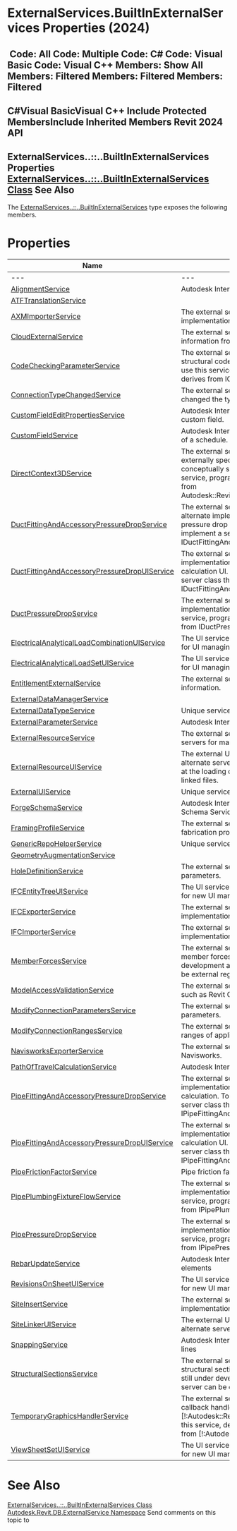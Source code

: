 # ExternalServices.BuiltInExternalServices Properties (2024)

﻿
 Code: All Code: Multiple Code: C# Code: Visual Basic Code: Visual C++  Members: Show All Members: Filtered Members: Filtered Members: Filtered   
---  
C#Visual BasicVisual C++
Include Protected MembersInclude Inherited Members
Revit 2024 API  
---  
ExternalServices..::..BuiltInExternalServices Properties  
[ExternalServices..::..BuiltInExternalServices Class](f189eb3f-7a3a-2891-657a-e18cbf014987.md "ExternalServices.BuiltInExternalServices Class") See Also  
---  
The [ExternalServices..::..BuiltInExternalServices](f189eb3f-7a3a-2891-657a-e18cbf014987.md "ExternalServices.BuiltInExternalServices Class") type exposes the following members.
# Properties
| Name | Description |
| --- | --- |
| --- | --- | --- |
| [AlignmentService](981a7fce-11a4-9898-c9f9-2e860c4e7f64.md "AlignmentService Property") | Autodesk Internal: The service for Infrastructure Alignments |
| [ATFTranslationService](a3ead8b2-3659-64e5-446c-66aecb5401f6.md "ATFTranslationService Property") |
| [AXMImporterService](aedb078a-9923-7147-7b26-29edd9275208.md "AXMImporterService Property") | The external service which permits registration of an alternate implementation for AXM import. |
| [CloudExternalService](5219470f-eb9f-0a96-1301-94e34152b8a6.md "CloudExternalService Property") | The external service which supports get cloud model information from cloud servers such as C4R. |
| [CodeCheckingParameterService](d40c4e5b-7760-e222-4adb-b559599134f5.md "CodeCheckingParameterService Property") | The external service supporting view and modification of the structural code checking parameter in analytical elements. To use this service, programmers implement a server class that derives from ICodeCheckingParameterServer. |
| [ConnectionTypeChangedService](a62d6e7b-9d2a-8eb1-fa57-0e00a7157437.md "ConnectionTypeChangedService Property") | The external service used to notify when structural connection changed the type. |
| [CustomFieldEditPropertiesService](295bf9cd-0424-035e-4d44-94f90ee628cd.md "CustomFieldEditPropertiesService Property") | Autodesk Internal: The service for editing properties of a custom field. |
| [CustomFieldService](867ee939-539d-080b-e8b6-288eb41860a0.md "CustomFieldService Property") | Autodesk Internal: The service for updating the custom fields of a schedule. |
| [DirectContext3DService](eb119187-a1f9-0f3f-0e75-8338d8a48cce.md "DirectContext3DService Property") | The external service that provides the facility to draw externally specified geometry in a Revit view in a way that is conceptually similar to a low-level graphics API. To use this service, programmers implement a server class that derives from Autodesk::Revit::DB::DirectContext3D::IDirectContext3DServer. |
| [DuctFittingAndAccessoryPressureDropService](f9f90d3c-acbc-bb73-ce9e-3730c097f245.md "DuctFittingAndAccessoryPressureDropService Property") | The external service Id which permits registration of an alternate implementation for duct fitting and accessory pressure drop calculation. To use this service, programmers implement a server class that derives from IDuctFittingAndAccessoryPressureDropServer. |
| [DuctFittingAndAccessoryPressureDropUIService](e72d8ea8-98ee-9976-f514-fbe38f1d7182.md "DuctFittingAndAccessoryPressureDropUIService Property") | The external service which permits registration of an alternate implementation for a duct fitting and accessory pressure drop calculation UI. To use this service, programmers implement a server class that derives from IDuctFittingAndAccessoryPressureDropUIServer. |
| [DuctPressureDropService](81dd634f-cd45-bb04-4854-daff8ed7777a.md "DuctPressureDropService Property") | The external service which permits registration of an alternate implementation for duct pressure drop calculation. To use this service, programmers implement a server class that derives from IDuctPressureDropServer. |
| [ElectricalAnalyticalLoadCombinationUIService](d501520d-2de8-9ced-092c-b24fc16d9e77.md "ElectricalAnalyticalLoadCombinationUIService Property") | The UI service which permits registration of an external server for UI managing Electrical Analytical Load Combination. |
| [ElectricalAnalyticalLoadSetUIService](378fa29c-ace2-e1d6-e558-729a9f1b8bd8.md "ElectricalAnalyticalLoadSetUIService Property") | The UI service which permits registration of an external server for UI managing Electrical Analytical Load Set. |
| [EntitlementExternalService](8a28bc7a-11cd-7ca5-c207-6b0c1dd00c93.md "EntitlementExternalService Property") | The external service which supports get entitlement information. |
| [ExternalDataManagerService](f2217980-7ebc-b90d-b623-0ec6768243cc.md "ExternalDataManagerService Property") |
| [ExternalDataTypeService](67265a68-c9fe-f313-b491-fceadbaca51a.md "ExternalDataTypeService Property") | Unique service id. |
| [ExternalParameterService](97afe6a1-147c-bc00-5ec8-a86f76230658.md "ExternalParameterService Property") | Autodesk Internal: The service for shared parameter selection. |
| [ExternalResourceService](b697e2e7-0fe9-07a0-9722-ea7d7f56699a.md "ExternalResourceService Property") | The external service which permits registration of an alternate servers for managing external resources such as linked files. |
| [ExternalResourceUIService](b5f92f62-4f0f-ecb9-9914-4155f6df9019.md "ExternalResourceUIService Property") | The external UI service Id which permits registration of an alternate servers for managing error messages which happen at the loading of the references to external resources such as linked files. |
| [ExternalUIService](7aec9b28-3d5a-abcd-f487-afffa5504239.md "ExternalUIService Property") | Unique service id. |
| [ForgeSchemaService](e4f4f85b-6132-f6fb-fa36-026a7d93af6c.md "ForgeSchemaService Property") | Autodesk Internal: The service for interacting with the Forge Schema Service. |
| [FramingProfileService](bc3003b2-11c2-9dfe-46f5-3c29eead76db.md "FramingProfileService Property") | The external service responsible for the generation of the fabrication profile. |
| [GenericRepoHelperService](fb9286fd-8d3b-04a9-8bcc-1867a917bcf5.md "GenericRepoHelperService Property") | Unique service id. |
| [GeometryAugmentationService](79405586-d71a-d842-bc24-2ca45435abe8.md "GeometryAugmentationService Property") |
| [HoleDefinitionService](e58d2019-340e-a195-16dd-70338bf2a9fa.md "HoleDefinitionService Property") | The external service to view and modify hole definition parameters. |
| [IFCEntityTreeUIService](7a8a2be5-1f3b-52f7-56a3-ffe14857f68e.md "IFCEntityTreeUIService Property") | The UI service which permits registration of an external server for new UI managing IFCEntity Selection |
| [IFCExporterService](5afe33cc-fc32-879e-4f51-a0388b2bc8e6.md "IFCExporterService Property") | The external service which permits registration of an alternate implementation for IFC export. |
| [IFCImporterService](1e52565d-49d8-7081-4379-eba9508315a1.md "IFCImporterService Property") | The external service which permits registration of an alternate implementation for IFC import. |
| [MemberForcesService](53b97045-eed7-550b-9ed4-5797d1a0f9ca.md "MemberForcesService Property") | The external service supporting view and modification of the member forces in analytical elements. The service is still under development and cannot be used. It means that no server can be external registered from it yet. |
| [ModelAccessValidationService](9892a90c-e362-beb8-264e-94dc9e9ab88e.md "ModelAccessValidationService Property") | The external service which validates the access to Revit model such as Revit Cloud model. |
| [ModifyConnectionParametersService](023078b4-3bd8-62a1-28f8-2f0014b3f044.md "ModifyConnectionParametersService Property") | The external service to view and modify structural connection parameters. |
| [ModifyConnectionRangesService](bcd433a3-c772-b992-a341-ce454bfabe0a.md "ModifyConnectionRangesService Property") | The external service to view and modify structural connection ranges of applicability. |
| [NavisworksExporterService](c0c5897c-315d-effd-e0ab-4627bf678134.md "NavisworksExporterService Property") | The external service which supports export of the model to Navisworks. |
| [PathOfTravelCalculationService](43e46774-f3c0-5be9-1b4e-4814a5699504.md "PathOfTravelCalculationService Property") | Autodesk Internal: The service for path of travel calculations |
| [PipeFittingAndAccessoryPressureDropService](d415b108-1b39-bdc5-d11b-a9ac0b289221.md "PipeFittingAndAccessoryPressureDropService Property") | The external service which permits registration of an alternate implementation for pipe fitting and accessory pressure drop calculation. To use this service, programmers implement a server class that derives from IPipeFittingAndAccessoryPressureDropServer. |
| [PipeFittingAndAccessoryPressureDropUIService](05be9167-98d5-42f9-9118-d2361292f410.md "PipeFittingAndAccessoryPressureDropUIService Property") | The external service which permits registration of an alternate implementation for a pipe fitting and accessory pressure drop calculation UI. To use this service, programmers implement a server class that derives from IPipeFittingAndAccessoryPressureDropUIServer. |
| [PipeFrictionFactorService](c121c2bf-1a7c-c3b2-4f44-b51ec6b7cae6.md "PipeFrictionFactorService Property") | Pipe friction factor service id |
| [PipePlumbingFixtureFlowService](b6d5fbde-e368-ff55-b370-fff3db1f7cde.md "PipePlumbingFixtureFlowService Property") | The external service which permits registration of an alternate implementation for pipe fixture flow calculation. To use this service, programmers implement a server class that derives from IPipePlumbingFixtureFlowServer. |
| [PipePressureDropService](fc160a77-9b51-6df5-a4e3-bf3f16ec3a8c.md "PipePressureDropService Property") | The external service which permits registration of an alternate implementation for pipe pressure drop calculation. To use this service, programmers implement a server class that derives from IPipePressureDropServer. |
| [RebarUpdateService](a89644f0-3624-d4e5-fbb6-4f5525d7efee.md "RebarUpdateService Property") | Autodesk Internal: The service for updating rebar freeform elements |
| [RevisionsOnSheetUIService](090e24ea-73cb-312f-3444-afb65ca8d4aa.md "RevisionsOnSheetUIService Property") | The UI service which permits registration of an external server for new UI managing RevisionsOnSheet selection |
| [SiteInsertService](256ced3f-2af9-482b-6cbf-8ac7774d4321.md "SiteInsertService Property") | The external service which permits registration of an alternate implementation for Site insert. |
| [SiteLinkerUIService](53745637-c352-75f7-cc20-a47a81c9d92b.md "SiteLinkerUIService Property") | The external UI service which permits registration of an alternate servers for new UI of link topography |
| [SnappingService](6f58060b-3570-8e09-46c7-8f1875705f03.md "SnappingService Property") | Autodesk Internal: The service which provides snap points and lines |
| [StructuralSectionsService](cbdcebe7-2ef4-d848-6a01-858c2300988d.md "StructuralSectionsService Property") | The external service supporting view and modification of the structural sections shape in structural elements. The service is still under development and cannot be used. It means that no server can be external registered from it yet. |
| [TemporaryGraphicsHandlerService](6a94cec2-eabe-8669-e851-7ddbb7b2425c.md "TemporaryGraphicsHandlerService Property") | The external service Id which permits registration of an callback handler for temporary graphics objects managed by [!:Autodesk::Revit::DB::TemporaryGraphicsManager]. To use this service, developers implement a server class that derives from [!:Autodesk::Revit::UI::ITemporaryGraphicsHandler]. |
| [ViewSheetSetUIService](d47040f8-082d-cda1-b7aa-993fd9132d53.md "ViewSheetSetUIService Property") | The UI service which permits registration of an external server for new UI managing ViewSheetSet. |

# See Also
[ExternalServices..::..BuiltInExternalServices Class](f189eb3f-7a3a-2891-657a-e18cbf014987.md "ExternalServices.BuiltInExternalServices Class")
[Autodesk.Revit.DB.ExternalService Namespace](a88f2d1d-c02f-a901-9543-44e4b5dd5fc9.md "Autodesk.Revit.DB.ExternalService Namespace")
Send comments on this topic to 